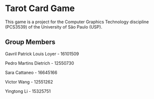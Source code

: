 # Tarot Card Game

This game is a project for the Computer Graphics Technology discipline
(PCS3539) of the University of São Paulo (USP).


## Group Members

Gavril Patrick Louis Loyer - 16101509

Pedro Martins Dietrich - 12550730

Sara Cattaneo - 16645166

Victor Wang - 12551262

Yingtong Li - 15325751
